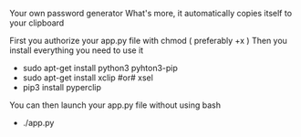 Your own password generator
What's more, it automatically copies itself to your clipboard

First you authorize your app.py file with chmod ( preferably +x )
Then you install everything you need to use it
- sudo apt-get install python3 pyhton3-pip
- sudo apt-get install xclip #or# xsel
- pip3 install pyperclip

You can then launch your app.py file without using bash
- ./app.py
